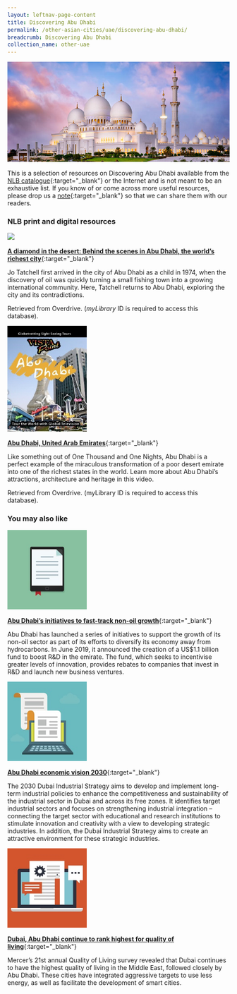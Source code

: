 ```yaml
---
layout: leftnav-page-content
title: Discovering Abu Dhabi
permalink: /other-asian-cities/uae/discovering-abu-dhabi/
breadcrumb: Discovering Abu Dhabi
collection_name: other-uae
---
```


<img src="\images\uae\abu-dhabi-guide.jpg" alt="Abu Dhabi guide banner" style="width:800px;" />

This is a selection of resources on Discovering Abu Dhabi available from the [NLB catalogue](http://catalogue.nlb.gov.sg/){:target="_blank"} or the Internet and is not meant to be an exhaustive list. If you know of or come across more useful resources, please drop us a [note](mailto:ref@nlb.gov.sg){:target="_blank"} so that we can share them with our readers. 

### **NLB print and digital resources**

<img src="/images/book-covers/A diamond in the desert - Behind the scenes in Abu Dhabi, the world’s richest city.jpg" style="width:180px;" />

[**A diamond in the desert: Behind the scenes in Abu Dhabi, the world’s richest city**](https://nlb.overdrive.com/media/1266760){:target="_blank"}

Jo Tatchell first arrived in the city of Abu Dhabi as a child in 1974, when the discovery of oil was quickly turning a small fishing town into a growing international community. Here, Tatchell returns to Abu Dhabi, exploring the city and its contradictions.

Retrieved from Overdrive. (*myLibrary* ID is required to access this database).

<img src="/images/book-covers/Abu Dhabi, United Arab Emirates.jpg" style="width:180px;" />

[**Abu Dhabi, United Arab Emirates**](https://nlb.overdrive.com/media/276802){:target="_blank"}

Like something out of One Thousand and One Nights, Abu Dhabi is a perfect example of the miraculous transformation of a poor desert emirate into one of the richest states in the world. Learn more about Abu Dhabi’s attractions, architecture and heritage in this video.

Retrieved from Overdrive. (myLibrary ID is required to access this database).


### **You may also like**

<img src="/images/resources/Article 2.jpg" alt="article icon 2" style="width:180px;" />

[**Abu Dhabi’s initiatives to fast-track non-oil growth**](https://oxfordbusinessgroup.com/news/abu-dhabi%E2%80%99s-initiatives-fast-track-non-oil-growth){:target="_blank"}

Abu Dhabi has launched a series of initiatives to support the growth of its non-oil sector as part of its efforts to diversify its economy away from hydrocarbons. In June 2019, it announced the creation of a US$1.1 billion fund to boost R&D in the emirate. The fund, which seeks to incentivise greater levels of innovation, provides rebates to companies that invest in R&D and launch new business ventures.

<img src="/images/resources/Article 1.jpg" alt="article icon 1" style="width:180px;" />

[**Abu Dhabi economic vision 2030**](https://www.actvet.gov.abudhabi/en/Media/Lists/ELibraryLD/economic-vision-2030-full-versionEn.pdf){:target="_blank"}

The 2030 Dubai Industrial Strategy aims to develop and implement long-term industrial policies to enhance the competitiveness and sustainability of the industrial sector in Dubai and across its free zones. It identifies target industrial sectors and focuses on strengthening industrial integration – connecting the target sector with educational and research institutions to stimulate innovation and creativity with a view to developing strategic industries. In addition, the Dubai Industrial Strategy aims to create an attractive environment for these strategic industries.

<img src="/images/resources/Article 4.jpg" alt="article icon 4" style="width:180px;" />

[**Dubai, Abu Dhabi continue to rank highest for quality of living**](https://www.gulftoday.ae/business/2019/03/23/dubai-abu-dhabi-continue-to-rank-highest-for-quality-of-living){:target="_blank"}

Mercer’s 21st annual Quality of Living survey revealed that Dubai continues to have the highest quality of living in the Middle East, followed closely by Abu Dhabi. These cities have integrated aggressive targets to use less energy, as well as facilitate the development of smart cities.